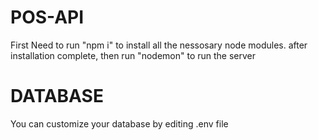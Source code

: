 # POS-API
First Need to run "npm i" to install all the nessosary node modules.
after installation complete, then run "nodemon" to run the server

# DATABASE

You can customize your database by editing .env file
